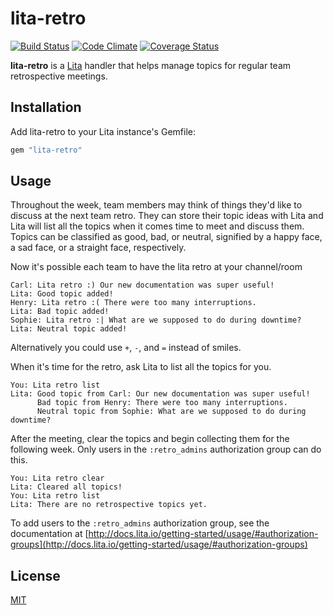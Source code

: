 # lita-retro

[![Build Status](https://travis-ci.org/jimmycuadra/lita-retro.png?branch=master)](https://travis-ci.org/jimmycuadra/lita-retro)
[![Code Climate](https://codeclimate.com/github/jimmycuadra/lita-retro.png)](https://codeclimate.com/github/jimmycuadra/lita-retro)
[![Coverage Status](https://coveralls.io/repos/jimmycuadra/lita-retro/badge.png)](https://coveralls.io/r/jimmycuadra/lita-retro)

**lita-retro** is a [Lita](https://www.lita.io/) handler that helps manage topics for regular team retrospective meetings.

## Installation

Add lita-retro to your Lita instance's Gemfile:

``` ruby
gem "lita-retro"
```

## Usage

Throughout the week, team members may think of things they'd like to discuss at the next team retro. They can store their topic ideas with Lita and Lita will list all the topics when it comes time to meet and discuss them. Topics can be classified as good, bad, or neutral, signified by a happy face, a sad face, or a straight face, respectively.

Now it's possible each team to have the lita retro at your channel/room

```
Carl: Lita retro :) Our new documentation was super useful!
Lita: Good topic added!
Henry: Lita retro :( There were too many interruptions.
Lita: Bad topic added!
Sophie: Lita retro :| What are we supposed to do during downtime?
Lita: Neutral topic added!
```

Alternatively you could use `+`, `-`, and `=` instead of smiles.

When it's time for the retro, ask Lita to list all the topics for you.

```
You: Lita retro list
Lita: Good topic from Carl: Our new documentation was super useful!
      Bad topic from Henry: There were too many interruptions.
      Neutral topic from Sophie: What are we supposed to do during downtime?
```

After the meeting, clear the topics and begin collecting them for the following week. Only users in the `:retro_admins` authorization group can do this.

```
You: Lita retro clear
Lita: Cleared all topics!
You: Lita retro list
Lita: There are no retrospective topics yet.
```

To add users to the `:retro_admins` authorization group, see the documentation at [http://docs.lita.io/getting-started/usage/#authorization-groups](http://docs.lita.io/getting-started/usage/#authorization-groups)

## License

[MIT](http://opensource.org/licenses/MIT)
